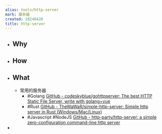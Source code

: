 ```yaml
---
alias: tools/http-server
mark: 服务器
created: 20240420
title: http-server
---
```


- ## Why
- ## How
- ## What
  - 常用的服务器
    - #Golang [GitHub - codeskyblue/gohttpserver: The best HTTP Static File Server, write with golang+vue](https://github.com/codeskyblue/gohttpserver)
    - #Rust [GitHub - TheWaWaR/simple-http-server: Simple http server in Rust (Windows/Mac/Linux)](https://github.com/TheWaWaR/simple-http-server)
    - #Javascript #NodeJS [GitHub - http-party/http-server: a simple zero-configuration command-line http server](https://github.com/http-party/http-server)
-